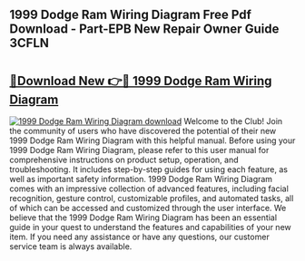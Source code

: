 ## 1999 Dodge Ram Wiring Diagram Free Pdf Download - Part-EPB New Repair Owner Guide 3CFLN

# <h2><a href="http://dfttmh.blite.top/?on=1999+Dodge+Ram+Wiring+Diagram">🔗Download New 👉🔴 1999 Dodge Ram Wiring Diagram</a></h2>

[![1999 Dodge Ram Wiring Diagram download](https://i.imgur.com/lujVjoI.png)](http://dfttmh.blite.top/?on=1999+Dodge+Ram+Wiring+Diagram)
Welcome to the Club! Join the community of users who have discovered the potential of their new 1999 Dodge Ram Wiring Diagram with this helpful manual. Before using your 1999 Dodge Ram Wiring Diagram, please refer to this user manual for comprehensive instructions on product setup, operation, and troubleshooting. It includes step-by-step guides for using each feature, as well as important safety information. 1999 Dodge Ram Wiring Diagram comes with an impressive collection of advanced features, including facial recognition, gesture control, customizable profiles, and automated tasks, all of which can be accessed and customized through the user interface. We believe that the 1999 Dodge Ram Wiring Diagram has been an essential guide in your quest to understand the features and capabilities of your new item. If you need any assistance or have any questions, our customer service team is always available.
